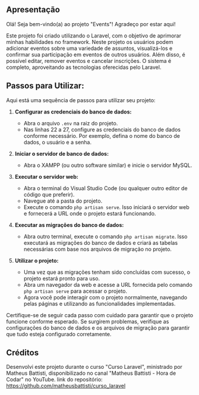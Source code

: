 ## Apresentação
Olá! Seja bem-vindo(a) ao projeto "Events"! Agradeço por estar aqui!

Este projeto foi criado utilizando o Laravel, com o objetivo de aprimorar minhas habilidades no framework. Neste projeto os usuários podem adicionar eventos sobre uma variedade de assuntos, visualizá-los e confirmar sua participação em eventos de outros usuários. Além disso, é possível editar, remover eventos e cancelar inscrições. O sistema é completo, aproveitando as tecnologias oferecidas pelo Laravel.

## Passos para Utilizar:
Aqui está uma sequência de passos para utilizar seu projeto:

1. **Configurar as credenciais do banco de dados:**
   - Abra o arquivo `.env` na raiz do projeto.
   - Nas linhas 22 a 27, configure as credenciais do banco de dados conforme necessário. Por exemplo, defina o nome do banco de dados, o usuário e a senha.

2. **Iniciar o servidor de banco de dados:**
   - Abra o XAMPP (ou outro software similar) e inicie o servidor MySQL.

3. **Executar o servidor web:**
   - Abra o terminal do Visual Studio Code (ou qualquer outro editor de código que preferir).
   - Navegue até a pasta do projeto.
   - Execute o comando `php artisan serve`. Isso iniciará o servidor web e fornecerá a URL onde o projeto estará funcionando.

4. **Executar as migrações do banco de dados:**
   - Abra outro terminal, execute o comando `php artisan migrate`. Isso executará as migrações do banco de dados e criará as tabelas necessárias com base nos arquivos de migração no projeto.

5. **Utilizar o projeto:**
   - Uma vez que as migrações tenham sido concluídas com sucesso, o projeto estará pronto para uso.
   - Abra um navegador da web e acesse a URL fornecida pelo comando `php artisan serve` para acessar o projeto.
   - Agora você pode interagir com o projeto normalmente, navegando pelas páginas e utilizando as funcionalidades implementadas.

Certifique-se de seguir cada passo com cuidado para garantir que o projeto funcione conforme esperado. Se surgirem problemas, verifique as configurações do banco de dados e os arquivos de migração para garantir que tudo esteja configurado corretamente.

## Créditos
Desenvolvi este projeto durante o curso "Curso Laravel", ministrado por Matheus Battisti, disponibilizado no canal "Matheus Battisti - Hora de Codar" no YouTube.
link do repositório: https://github.com/matheusbattisti/curso_laravel